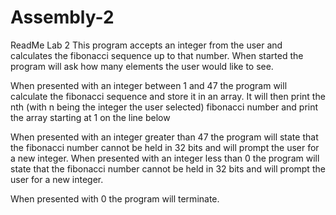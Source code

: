# Assembly-2
ReadMe Lab 2
This program accepts an integer from the user and calculates the fibonacci sequence up to that number. 
When started the program will ask how many elements the user would like to see. 

When presented with an integer between 1 and 47 the program will calculate the fibonacci sequence and store it in an array. It will
then print the nth (with n being the integer the user selected) fibonacci number and print the array starting at 1 on the line below

When presented with an integer greater than 47 the program will state that the fibonacci number cannot be held in 32 bits and will
prompt the user for a new integer.
When presented with an integer less than 0 the program will state that the fibonacci number cannot be held in 32 bits and will prompt
the user for a new integer.

When presented with 0 the program will terminate.
